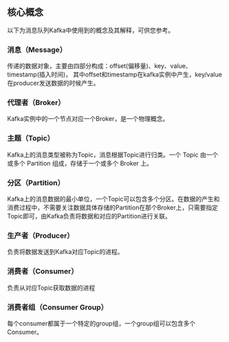 ## 核心概念
以下为消息队列Kafka中使用到的概念及其解释，可供您参考。

### 消息（Message）
传递的数据对象，主要由四部分构成：offset(偏移量)、key、value、timestamp(插入时间)， 其中offset和timestamp在kafka实例中产生，key/value在producer发送数据的时候产生。

### 代理者（Broker） 
Kafka实例中的一个节点对应一个Broker，是一个物理概念。

### 主题（Topic） 
Kafka上的消息类型被称为Topic，消息根据Topic进行归类。一个 Topic 由一个或多个 Partition 组成，存储于一个或多个 Broker 上。

### 分区（Partition）
Kafka上的消息数据的最小单位，一个Topic可以包含多个分区。在数据的产生和消费过程中，不需要关注数据具体存储的Partition在那个Broker上，只需要指定Topic即可，由Kafka负责将数据和对应的Partition进行关联。

### 生产者（Producer）
负责将数据发送到Kafka对应Topic的进程。

### 消费者（Consumer）
负责从对应Topic获取数据的进程

### 消费者组（Consumer Group）
每个consumer都属于一个特定的group组，一个group组可以包含多个Consumer。
